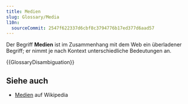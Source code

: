 ```yaml
---
title: Medien
slug: Glossary/Media
l10n:
  sourceCommit: 2547f622337d6cbf8c3794776b17ed377d6aad57
---
```


Der Begriff **Medien** ist im Zusammenhang mit dem Web ein überladener Begriff; er nimmt je nach Kontext unterschiedliche Bedeutungen an.

{{GlossaryDisambiguation}}

## Siehe auch

- [Medien](https://en.wikipedia.org/wiki/Media) auf Wikipedia
